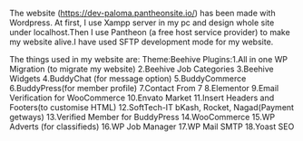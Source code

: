 The website (https://dev-paloma.pantheonsite.io/) has been made with Wordpress. At first, I use Xampp server in my pc and design whole site under localhost.Then I use Pantheon (a free host service provider) to make my website alive.I have used SFTP development mode for my website.

The things used in my website are:
Theme:Beehive
Plugins:1.All in one WP Migration (to migrate my website)
        2.Beehive Job Categories
        3.Beehive Widgets
        4.BuddyChat (for message option)
        5.BuddyCommerce
        6.BuddyPress(for member profile)
        7.Contact From 7
        8.Elementor 
        9.Email Verification for WooCommerce
        10.Envato Market
        11.Insert Headers and Footers(to customise HTML)
        12.SoftTech-IT bKash, Rocket, Nagad(Payment getways)
        13.Verified Member for BuddyPress
        14.WooCommerce
        15.WP Adverts (for classifieds)
        16.WP Job Manager
        17.WP Mail SMTP
        18.Yoast SEO
